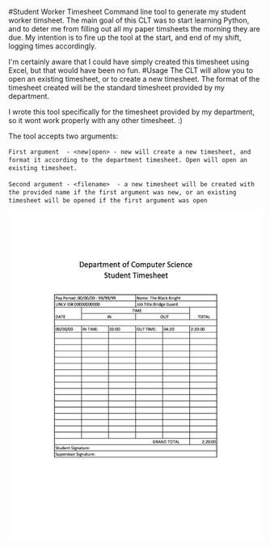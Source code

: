 #Student Worker Timesheet
Command line tool to generate my student worker timsheet. The main goal of this CLT was to start learning Python, and to deter me from filling out all my paper timsheets the morning they are due. My intention is to fire up the tool at the start, and end of my shift, logging times accordingly.

I'm certainly aware that I could have simply created this timesheet using Excel, but that would have been no fun.
#Usage
The CLT will allow you to open an existing timesheet, or to create a new timesheet. 
The format of the timesheet created will be the standard timesheet provided by my department. 

I wrote this tool specifically for the timesheet provided by my department, so it wont work properly with any other timesheet. :)

The tool accepts two arguments:

	First argument  - <new|open> - new will create a new timesheet, and format it according to the department timesheet. Open will open an existing timesheet.

	Second argument - <filename>  - a new timesheet will be created with the provided name if the first argument was new, or an existing timesheet will be opened if the first argument was open 

![Example timesheet](https://raw.githubusercontent.com/joelmacias/student-timesheet/master/sample_timesheet.jpg)
